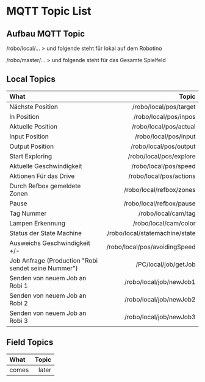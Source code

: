 MQTT Topic List
===================


Aufbau MQTT Topic
-------------

/robo/local/...		>	und folgende steht für lokal auf dem Robotino

/robo/master/... 		>	und folgende steht für das Gesamte Spielfeld


Local Topics
-------------

| What   | Topic | 
| :------- | ----: |
| Nächste Position |/robo/local/pos/target | 
| In Position|/robo/local/pos/inpos|
| Aktuelle Position | /robo/local/pos/actual   | 
| Input Position | /robo/local/pos/input    |  
| Output Position | /robo/local/pos/output    | 
| Start Exploring | /robo/local/pos/explore    | 
| Aktuelle Geschwindigkeit | /robo/local/pos/speed    |
| Aktionen Für das Drive | /robo/local/pos/actions    |  
| Durch Refbox gemeldete Zonen  | /robo/local/refbox/zones    | 
| Pause| /robo/local/refbox/pause    | 
| Tag Nummer| /robo/local/cam/tag|
| Lampen Erkennung| /robo/local/cam/color    |
| Status der State Machine| /robo/local/statemachine/state   |
| Ausweichs Geschwindigkeit +/- |/robo/local/pos/avoidingSpeed |
| Job Anfrage (Production "Robi sendet seine Nummer") |/PC/local/job/getJob|
| Senden von neuem Job an Robi 1 |/robo/local/job/newJob1|
| Senden von neuem Job an Robi 2 |/robo/local/job/newJob2|
| Senden von neuem Job an Robi 3 |/robo/local/job/newJob3|


Field Topics
-------------

| What   | Topic | 
| :------- | ----: |
| comes | later |